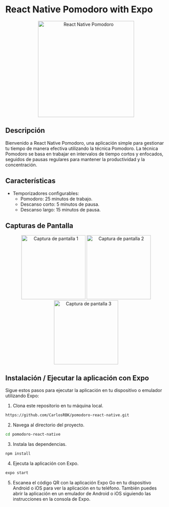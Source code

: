 # React Native Pomodoro with Expo

<p align="center">
  <img src="pomodoro-demo.gif" alt="React Native Pomodoro" width="300" />
</p>

## Descripción

Bienvenido a React Native Pomodoro, una aplicación simple para gestionar tu tiempo de manera efectiva utilizando la técnica Pomodoro. La técnica Pomodoro se basa en trabajar en intervalos de tiempo cortos y enfocados, seguidos de pausas regulares para mantener la productividad y la concentración.

## Características

- Temporizadores configurables:
  - Pomodoro: 25 minutos de trabajo.
  - Descanso corto: 5 minutos de pausa.
  - Descanso largo: 15 minutos de pausa.
  
## Capturas de Pantalla

<p align="center">
  <img src="https://github.com/CarlosRBK/pomodoro-react-native/assets/115422555/ec9e8e1b-0552-4c70-964d-7bcb0d787f23" alt="Captura de pantalla 1" width="200" />
  <img src="https://github.com/CarlosRBK/pomodoro-react-native/assets/115422555/2a79ec8e-bbf2-4a9b-9007-69c2158aa942" alt="Captura de pantalla 2" width="200" />
  <img src="https://github.com/CarlosRBK/pomodoro-react-native/assets/115422555/bba26800-feb9-4eba-9cfa-f7852606134b" alt="Captura de pantalla 3" width="200" />
</p>

## Instalación / Ejecutar la aplicación con Expo

Sigue estos pasos para ejecutar la aplicación en tu dispositivo o emulador utilizando Expo:

1. Clona este repositorio en tu máquina local.

```bash
https://github.com/CarlosRBK/pomodoro-react-native.git
```
2. Navega al directorio del proyecto.

```bash
cd pomodoro-react-native
```
3. Instala las dependencias.

```bash
npm install
```

4. Ejecuta la aplicación con Expo.

```bash
expo start
```

5. Escanea el código QR con la aplicación Expo Go en tu dispositivo Android o iOS para ver la aplicación en tu teléfono. También puedes abrir la aplicación en un emulador de Android o iOS siguiendo las instrucciones en la consola de Expo.

